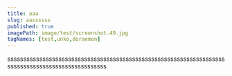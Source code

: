```yaml
---
title: aaa
slug: aassssss
published: true
imagePath: image/test/screenshot.49.jpg
tagNames: [test,unko,doraemon]
---
```

sssssssssssssssssssssssssssssssssssssssssssssssssssssssssssssssssssssssssssssssssssssssssssssssssss